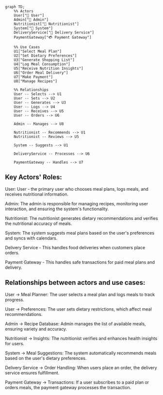 ```mermaid

graph TD;
    %% Actors
    User["👤 User"]
    Admin["👤 Admin"]
    Nutritionist["👤 Nutritionist"]
    System["🤖 System"]
    DeliveryService["🚚 Delivery Service"]
    PaymentGateway["💳 Payment Gateway"]

    %% Use Cases
    U1["Select Meal Plan"]
    U2["Set Dietary Preferences"]
    U3["Generate Shopping List"]
    U4["Log Meal Consumption"]
    U5["Receive Nutrition Insights"]
    U6["Order Meal Delivery"]
    U7["Make Payment"]
    U8["Manage Recipes"]

    %% Relationships
    User -- Selects --> U1
    User -- Sets --> U2
    User -- Generates --> U3
    User -- Logs --> U4
    User -- Receives --> U5
    User -- Orders --> U6

    Admin -- Manages --> U8

    Nutritionist -- Recommends --> U1
    Nutritionist -- Reviews --> U5

    System -- Suggests --> U1

    DeliveryService -- Processes --> U6

    PaymentGateway -- Handles --> U7

```

## Key Actors' Roles:

 User: User - the primary user who chooses meal plans, logs meals, and receives nutritional information.

 Admin: The admin is responsible for managing recipes, monitoring user interaction, and ensuring the system's functionality.
 
 Nutritionist: The nutritionist generates dietary recommendations and verifies the nutritional accuracy of meals.

 System: The system suggests meal plans based on the user's preferences and syncs with calendars.

 Delivery Service - This handles food deliveries when customers place orders.

 Payment Gateway - This handles safe transactions for paid meal plans and delivery.

 ## Relationships between actors and use cases:

User → Meal Planner: The user selects a meal plan and logs meals to track progress.

User → Preferences: The user sets dietary restrictions, which affect meal recommendations.

Admin → Recipe Database: Admin manages the list of available meals, ensuring variety and accuracy.

Nutritionist → Insights: The nutritionist verifies and enhances health insights for users.

System → Meal Suggestions: The system automatically recommends meals based on the user's dietary preferences.

Delivery Service → Order Handling: When users place an order, the delivery service ensures fulfillment.

Payment Gateway → Transactions: If a user subscribes to a paid plan or orders meals, the payment gateway processes the transaction.
